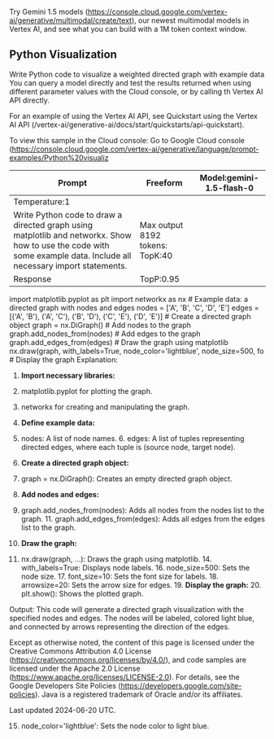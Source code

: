 Try Gemini 1.5 models (https://console.cloud.google.com/vertex-ai/generative/multimodal/create/text), our newest multimodal models in Vertex AI, and see what you can build with a 1M token context window.

## Python Visualization

Write Python code to visualize a weighted directed graph with example data You can query a model directly and test the results returned when using different parameter values with the Cloud console, or by calling th Vertex AI API directly.

For an example of using the Vertex AI API, see Quickstart using the Vertex AI API
 (/vertex-ai/generative-ai/docs/start/quickstarts/api-quickstart).

To view this sample in the Cloud console:
Go to Google Cloud console (https://console.cloud.google.com/vertex-ai/generative/language/prompt-examples/Python%20visualiz

| Prompt                                                                                                                                                              | Freeform                        | Model:gemini-1.5-flash-0   |
|---------------------------------------------------------------------------------------------------------------------------------------------------------------------|---------------------------------|----------------------------|
| Temperature:1                                                                                                                                                       |                                 |                            |
| Write Python code to draw a directed graph using matplotlib and networkx. Show how to use the code with some example data. Include all necessary import statements. | Max output 8192 tokens: TopK:40 |                            |
| Response                                                                                                                                                            | TopP:0.95                       |                            |

import matplotlib.pyplot as plt import networkx as nx
\# Example data: a directed graph with nodes and edges nodes = ['A', 'B', 'C', 'D', 'E']
edges = [('A', 'B'), ('A', 'C'), ('B', 'D'), ('C', 'E'), ('D', 'E')]
\# Create a directed graph object graph = nx.DiGraph() \# Add nodes to the graph graph.add_nodes_from(nodes)
\# Add edges to the graph graph.add_edges_from(edges)
\# Draw the graph using matplotlib nx.draw(graph, with_labels=True, node_color='lightblue', node_size=500, fo \# Display the graph Explanation:
1. **Import necessary libraries:**
2. matplotlib.pyplot for plotting the graph.

3. networkx for creating and manipulating the graph.

4. **Define example data:**
5. nodes: A list of node names. 6. edges: A list of tuples representing directed edges, where each tuple is (source node, target node).

7. **Create a directed graph object:**
8. graph = nx.DiGraph(): Creates an empty directed graph object.

9. **Add nodes and edges:**
10. graph.add_nodes_from(nodes): Adds all nodes from the nodes list to the graph. 11. graph.add_edges_from(edges): Adds all edges from the edges list to the graph.

12. **Draw the graph:**
13. nx.draw(graph, ...): Draws the graph using matplotlib. 14. with_labels=True: Displays node labels. 16. node_size=500: Sets the node size. 17. font_size=10: Sets the font size for labels. 18. arrowsize=20: Sets the arrow size for edges. 19. **Display the graph:** 20. plt.show(): Shows the plotted graph.

Output:
This code will generate a directed graph visualization with the specified nodes and edges. The nodes will be labeled, colored light blue, and connected by arrows representing the direction of the edges.

Except as otherwise noted, the content of this page is licensed under the Creative Commons Attribution 4.0 License
 (https://creativecommons.org/licenses/by/4.0/), and code samples are licensed under the Apache 2.0 License
 (https://www.apache.org/licenses/LICENSE-2.0). For details, see the Google Developers Site Policies (https://developers.google.com/site-policies). Java is a registered trademark of Oracle and/or its affiliates.

Last updated 2024-06-20 UTC.

15. node_color='lightblue': Sets the node color to light blue.
